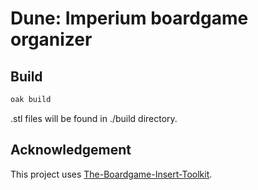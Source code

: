 # Dune: Imperium boardgame organizer


## Build

```sh
oak build
```

.stl files will be found in ./build directory.

## Acknowledgement

This project uses [The-Boardgame-Insert-Toolkit](https://github.com/dppdppd/The-Boardgame-Insert-Toolkit).

